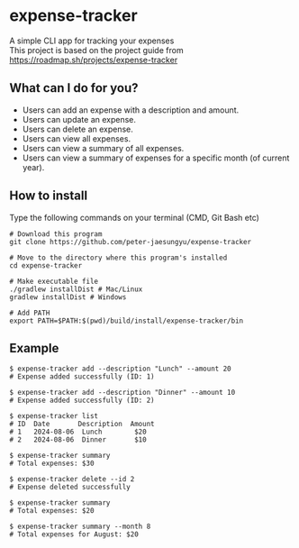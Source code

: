 # expense-tracker
A simple CLI app for tracking your expenses  
This project is based on the project guide from https://roadmap.sh/projects/expense-tracker

## What can I do for you?
- Users can add an expense with a description and amount.
- Users can update an expense.
- Users can delete an expense.
- Users can view all expenses.
- Users can view a summary of all expenses.
- Users can view a summary of expenses for a specific month (of current year).  

## How to install
Type the following commands on your terminal (CMD, Git Bash etc)
```text
# Download this program
git clone https://github.com/peter-jaesungyu/expense-tracker

# Move to the directory where this program's installed
cd expense-tracker

# Make executable file
./gradlew installDist # Mac/Linux
gradlew installDist # Windows

# Add PATH
export PATH=$PATH:$(pwd)/build/install/expense-tracker/bin
```
## Example
```test
$ expense-tracker add --description "Lunch" --amount 20
# Expense added successfully (ID: 1)

$ expense-tracker add --description "Dinner" --amount 10
# Expense added successfully (ID: 2)

$ expense-tracker list
# ID  Date       Description  Amount
# 1   2024-08-06  Lunch        $20
# 2   2024-08-06  Dinner       $10

$ expense-tracker summary
# Total expenses: $30

$ expense-tracker delete --id 2
# Expense deleted successfully

$ expense-tracker summary
# Total expenses: $20

$ expense-tracker summary --month 8
# Total expenses for August: $20
```
